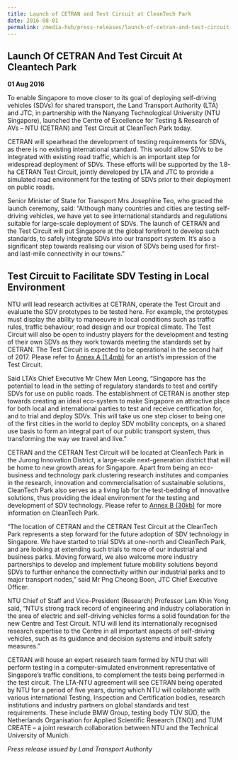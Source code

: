 ```yaml
---
title: Launch of CETRAN and Test Circuit at CleanTech Park
date: 2016-08-01
permalink: /media-hub/press-releases/launch-of-cetran-and-test-circuit-at-cleantech-park/
---
```

## Launch Of CETRAN And Test Circuit At Cleantech Park

**01 Aug 2016**

To enable Singapore to move closer to its goal of deploying self-driving vehicles (SDVs) for shared transport, the Land Transport Authority (LTA) and JTC, in partnership with the Nanyang Technological University (NTU Singapore), launched the Centre of Excellence for Testing & Research of AVs – NTU (CETRAN) and Test Circuit at CleanTech Park today.

CETRAN will spearhead the development of testing requirements for SDVs, as there is no existing international standard. This would allow SDVs to be integrated with existing road traffic, which is an important step for widespread deployment of SDVs. These efforts will be supported by the 1.8-ha CETRAN Test Circuit, jointly developed by LTA and JTC to provide a simulated road environment for the testing of SDVs prior to their deployment on public roads.

Senior Minister of State for Transport Mrs Josephine Teo, who graced the launch ceremony, said: “Although many countries and cities are testing self-driving vehicles, we have yet to see international standards and regulations suitable for large-scale deployment of SDVs. The launch of CETRAN and the Test Circuit will put Singapore at the global forefront to develop such standards, to safely integrate SDVs into our transport system. It’s also a significant step towards realising our vision of SDVs being used for first- and last-mile connectivity in our towns.”

## Test Circuit to Facilitate SDV Testing in Local Environment

NTU will lead research activities at CETRAN, operate the Test Circuit and evaluate the SDV prototypes to be tested here. For example, the prototypes must display the ability to manoeuvre in local conditions such as traffic rules, traffic behaviour, road design and our tropical climate. The Test Circuit will also be open to industry players for the development and testing of their own SDVs as they work towards meeting the standards set by CETRAN. The Test Circuit is expected to be operational in the second half of 2017. Please refer to [Annex A (1.4mb)](/files/press-releases/2016/20160801-CETRAN-TestCircuit-annex-a.pdf) for an artist’s impression of the Test Circuit.

Said LTA’s Chief Executive Mr Chew Men Leong, “Singapore has the potential to lead in the setting of regulatory standards to test and certify SDVs for use on public roads. The establishment of CETRAN is another step towards creating an ideal eco-system to make Singapore an attractive place for both local and international parties to test and receive certification for, and to trial and deploy SDVs. This will take us one step closer to being one of the first cities in the world to deploy SDV mobility concepts, on a shared use basis to form an integral part of our public transport system, thus transforming the way we travel and live.”

CETRAN and the CETRAN Test Circuit will be located at CleanTech Park in the Jurong Innovation District, a large-scale next-generation district that will be home to new growth areas for Singapore. Apart from being an eco-business and technology park clustering research institutes and companies in the research, innovation and commercialisation of sustainable solutions, CleanTech Park also serves as a living lab for the test-bedding of innovative solutions, thus providing the ideal environment for the testing and development of SDV technology. Please refer to [Annex B (30kb)](/files/press-releases/2016/20160801-CleanTechPark-annex-b.pdf) for more information on CleanTech Park.

“The location of CETRAN and the CETRAN Test Circuit at the CleanTech Park represents a step forward for the future adoption of SDV technology in Singapore. We have started to trial SDVs at one-north and CleanTech Park, and are looking at extending such trials to more of our industrial and business parks. Moving forward, we also welcome more industry partnerships to develop and implement future mobility solutions beyond SDVs to further enhance the connectivity within our industrial parks and to major transport nodes,” said Mr Png Cheong Boon, JTC Chief Executive Officer.

NTU Chief of Staff and Vice-President (Research) Professor Lam Khin Yong said, “NTU’s strong track record of engineering and industry collaboration in the area of electric and self-driving vehicles forms a solid foundation for the new Centre and Test Circuit. NTU will lend its internationally recognised research expertise to the Centre in all important aspects of self-driving vehicles, such as its guidance and decision systems and inbuilt safety measures.”

CETRAN will house an expert research team formed by NTU that will perform testing in a computer-simulated environment representative of Singapore’s traffic conditions, to complement the tests being performed in the test circuit. The LTA-NTU agreement will see CETRAN being operated by NTU for a period of five years, during which NTU will collaborate with various international Testing, Inspection and Certification bodies, research institutions and industry partners on global standards and test requirements. These include BMW Group, testing body TÜV SÜD, the Netherlands Organisation for Applied Scientific Research (TNO) and TUM CREATE – a joint research collaboration between NTU and the Technical University of Munich.

*Press release issued by Land Transport Authority*